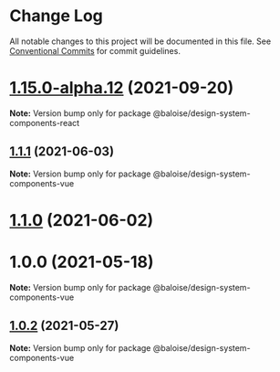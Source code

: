 # Change Log

All notable changes to this project will be documented in this file.
See [Conventional Commits](https://conventionalcommits.org) for commit guidelines.

# [1.15.0-alpha.12](https://github.com/baloise/design-system/compare/v1.15.0-alpha.11...v1.15.0-alpha.12) (2021-09-20)

**Note:** Version bump only for package @baloise/design-system-components-react





## [1.1.1](https://github.com/baloise/design-system/compare/v1.1.0...v1.1.1) (2021-06-03)

**Note:** Version bump only for package @baloise/design-system-components-vue





# [1.1.0](https://github.com/baloise/design-system/compare/v1.0.2...v1.1.0) (2021-06-02)



# 1.0.0 (2021-05-18)

**Note:** Version bump only for package @baloise/design-system-components-vue





## [1.0.2](https://github.com/baloise/design-system/compare/v1.0.0...v1.0.2) (2021-05-27)

**Note:** Version bump only for package @baloise/design-system-components-vue

